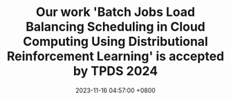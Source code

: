 ---
title: Our work 'Batch Jobs Load Balancing Scheduling in Cloud Computing Using Distributional Reinforcement Learning' is accepted by TPDS 2024
date: 2023-11-16 04:57:00 +0800
---